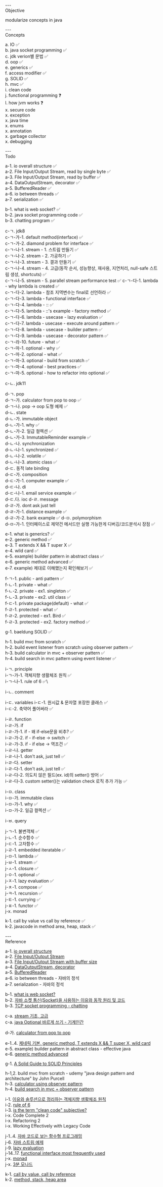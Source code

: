 ---\
Objective

modularize concepts in java



---\
Concepts


a. IO :white_check_mark:\
b. java socket programming :white_check_mark:\
c. jdk verion별 문법 :white_check_mark:\
d. oop :white_check_mark:\
e. generics :white_check_mark:\
f. access modifier :white_check_mark:\
g. SOLID :white_check_mark:\
h. mvc :white_check_mark:\
i. clean code\
j. functional programming :question:\
l. how jvm works :question:\
x. secure code\
x. exception\
x. java time\
x. enums\
x. annotation\
x. garbage collector\
x. debugging




---\
Todo


a-1. io overall structure :white_check_mark:\
a-2. File Input/Output Stream, read by single byte :white_check_mark:\
a-3. File Input/Output Stream, read by buffer :white_check_mark:\
a-4. DataOutputStream, decorator :white_check_mark:\
a-5. BufferedReader :white_check_mark:\
a-6. io between threads :white_check_mark:\
a-7. serialization :white_check_mark:


b-1. what is web socket? :white_check_mark:\
b-2. java socket programming code :white_check_mark:\
b-3. chatting program :white_check_mark:

c-ㄱ. jdk8\
c-ㄱ-가-1. default method(interface) :white_check_mark:\
c-ㄱ-가-2. diamond problem for interface :white_check_mark:\
c-ㄱ-나-1. stream - 1. 스트림 만들기 :white_check_mark:\
c-ㄱ-나-2. stream - 2. 가공하기 :white_check_mark:\
c-ㄱ-나-3. stream - 3. 결과 만들기 :white_check_mark:\
c-ㄱ-나-4. stream - 4. 고급(동작 순서, 성능향상, 재사용, 지연처리, null-safe 스트림 생성, shortcuts) :white_check_mark:\
c-ㄱ-나-5. stream - 5. parallel stream performance test :white_check_mark:
c-ㄱ-다-1. lambda - why lambda is created :white_check_mark:\
c-ㄱ-다-2. lambda - 참조 지역변수는 final로 선언하라 :white_check_mark:\
c-ㄱ-다-3. lambda - functional interface :white_check_mark:\
c-ㄱ-다-4. lambda - :: :white_check_mark:\
c-ㄱ-다-5. lambda - ::'s example - factory method :white_check_mark:\
c-ㄱ-다-6. lambda - usecase - lazy evaluation  :white_check_mark:\
c-ㄱ-다-7. lambda - usecase - execute around pattern :white_check_mark:\
c-ㄱ-다-8. lambda - usecase - builder pattern :white_check_mark:\
c-ㄱ-다-9. lambda - usecase - decorator pattern :white_check_mark:\
c-ㄱ-라-10. future - what :white_check_mark:\
c-ㄱ-마-1. optional - why :white_check_mark:\
c-ㄱ-마-2. optional - what :white_check_mark:\
c-ㄱ-마-3. optional - build from scratch :white_check_mark:\
c-ㄱ-마-4. optional - best practices :white_check_mark:\
c-ㄱ-마-5. optional - how to refactor into optional :white_check_mark:

c-ㄴ. jdk11


d-ㄱ. pop\
d-ㄱ-가. calculator from pop to oop :white_check_mark:\
d-ㄱ-나. pop -> oop 도형 예제 :white_check_mark:\
d-ㄴ. state\
d-ㄴ-가. immutable object\
d-ㄴ-가-1. why :white_check_mark:\
d-ㄴ-가-2. 일급 컬렉션 :white_check_mark:\
d-ㄴ-가-3. ImmutableReminder example :white_check_mark:\
d-ㄴ-나. synchronization\
d-ㄴ-나-1. synchronized :white_check_mark:\
d-ㄴ-나-2. volatile :white_check_mark:\
d-ㄴ-나-3. atomic class :white_check_mark:\
d-ㄷ. 동적 late binding\
d-ㄷ-가. composition\
d-ㄷ-가-1. computer example :white_check_mark:\
d-ㄷ-나. di\
d-ㄷ-나-1. email service example :white_check_mark:\
d-ㄷ.다. ioc
d-ㄹ. message\
d-ㄹ-가. dont ask just tell\
d-ㄹ-가-1. distance example :white_check_mark:\
d-ㄹ-가-2. bank example :white_check_mark:
d-ㅁ. polymorphism\
d-ㅁ-가-1. 인터페이스로 제약건 메서드만 실행 가능한게 디버깅/코드분석시 장점 :white_check_mark:


e-1. what is generics? :white_check_mark:\
e-2. generic method :white_check_mark:\
e-3. T extends X && T super X :white_check_mark:\
e-4. wild card :white_check_mark:\
e-5. example) builder pattern in abstract class :white_check_mark:\
e-6. generic method advanced :white_check_mark:\
e-7. example) 제대로 이해했는지 확인해보기 :white_check_mark:


f-ㄱ-1. public - anti pattern :white_check_mark:\
f-ㄴ-1. private - what :white_check_mark:\
f-ㄴ-2. private - ex1. singleton :white_check_mark:\
f-ㄴ-3. private - ex2. util class :white_check_mark:\
f-ㄷ-1. private package(default) - what :white_check_mark:\
f-ㄹ-1. protected - what :white_check_mark:\
f-ㄹ-2. protected - ex1. Bird :white_check_mark:\
f-ㄹ-3. protected - ex2. factory method :white_check_mark:

g-1. baeldung SOLID :white_check_mark:


h-1. build mvc from scratch :white_check_mark:\
h-2. build event listener from scratch using observer pattern :white_check_mark:\
h-3. build calculator in mvc + observer pattern :white_check_mark:\
h-4. build search in mvc pattern using event listener :white_check_mark:


i-ㄱ. principle\
i-ㄱ-가-1. 객체지향 생활체조 원칙 :white_check_mark:\
i-ㄱ-나-1. rule of 6 :white_check_mark:\

i-ㄴ. comment

i-ㄷ. variables
i-ㄷ-1. 원시값 & 문자열 포장한 클래스 :white_check_mark:\
i-ㄷ-2. 축약어 풀어써라 :white_check_mark:

i-ㄹ. function\
i-ㄹ-가. if\
i-ㄹ-가-1. if - 왜 if-else문을 비추? :white_check_mark:\
i-ㄹ-가-2. if - if-else -> switch :white_check_mark:\
i-ㄹ-가-3. if - if else -> 역조건 :white_check_mark:\
i-ㄹ-나. getter\
i-ㄹ-나-1. don't ask, just tell :white_check_mark:\
i-ㄹ-다. setter\
i-ㄹ-다-1. don't ask, just tell :white_check_mark:\
i-ㄹ-다-2. 의도치 않은 필드(ex. id)의 setter() 방어 :white_check_mark:\
i-ㄹ-다-3. custom setter()는 validation check 로직 추가 가능 :white_check_mark:


i-ㅁ. class\
i-ㅁ-가. immutable class\
i-ㅁ-가-1. why :white_check_mark:\
i-ㅁ-가-2. 일급 컬렉션 :white_check_mark:

i-ㅂ. query


j-ㄱ-1. 불변객체 :white_check_mark:\
j-ㄴ-1. 순수함수 :white_check_mark:\
j-ㄷ-1. 고차함수 :white_check_mark:\
j-ㄹ-1. embedded iteratable :white_check_mark:\
j-ㅁ-1. lambda :white_check_mark:\
j-ㅂ-1. stream :white_check_mark:\
j-ㅅ-1. closure :white_check_mark:\
j-ㅇ-1. optional :white_check_mark:\
j-ㅈ-1. lazy evaluation :white_check_mark:\
j-ㅊ-1. compose :white_check_mark:\
j-ㅋ-1. recursion :white_check_mark:\
j-ㅌ-1. currying :white_check_mark:\
j-ㅍ-1. functor :white_check_mark:\
j-x. monad


k-1. call by value vs call by reference :white_check_mark:\
k-2. javacode in method area, heap, stack :white_check_mark:



---\
Reference


a-1. [io overall structure](https://www.youtube.com/watch?v=FqqzbRPSAks&list=PLz4XWo74AOafFAkhYJK3SDBIrXjsaIu66&index=15) \
a-2. [File Input/Output Stream](https://www.youtube.com/watch?v=fpOGpBywvR4&list=PLz4XWo74AOafFAkhYJK3SDBIrXjsaIu66&index=16) \
a-3. [File Input/Output Stream with buffer size](https://www.youtube.com/watch?v=4DtJ1QcZZkI&list=PLz4XWo74AOafFAkhYJK3SDBIrXjsaIu66&index=17) \
a-4. [DataOutputStream, decorator](https://www.youtube.com/watch?v=ewZhpmriRN8&list=PLz4XWo74AOafFAkhYJK3SDBIrXjsaIu66&index=19) \
a-5. [BufferedReader](https://www.youtube.com/watch?v=vaOjTx5pPhY&list=PLz4XWo74AOafFAkhYJK3SDBIrXjsaIu66&index=20) \
a-6. io between threads - 자바의 정석 \
a-7. serialization - 자바의 정석


b-1. [what is web socket?](https://www.youtube.com/watch?v=yXPCg5eupGM) \
b-2. [자바 소켓 통신(Socket)을 사용하는 이유와 동작 원리 및 코드](https://wildeveloperetrain.tistory.com/122) \
b-3. [TCP socket programming - chatting](https://lktprogrammer.tistory.com/64?category=672211)

c-a. [stream 기초, 고급](https://futurecreator.github.io/2018/08/26/java-8-streams-advanced/) \
c-a. [java Optional 바르게 쓰기 - 기계인간](https://homoefficio.github.io/2019/10/03/Java-Optional-%EB%B0%94%EB%A5%B4%EA%B2%8C-%EC%93%B0%EA%B8%B0/)

d-가. [calculator from pop to oop](https://github.com/serverwizard/oop-practice)



e-1..4. [제네릭 기본, generic method, T extends X && T super X, wild card](https://www.youtube.com/watch?v=Vv0PGUxOzq0) \
e-5. example) builder pattern in abstract class - effective java\
e-6. [generic method advanced](https://devlog-wjdrbs96.tistory.com/201)

g-1. [A Solid Guide to SOLID Principles](https://www.baeldung.com/solid-principles)


h-1,2. build mvc from scratch - udemy "java design pattern and architecture" by John Purcell\
h-3. [calculator using observer pattern](https://dev4-me.tistory.com/entry/MVC-%ED%8C%A8%ED%84%B4%EC%9D%84-%EC%82%AC%EC%9A%A9%ED%95%98%EC%97%AC-Java-SWING%EC%9C%BC%EB%A1%9C-%EA%B3%84%EC%82%B0%EA%B8%B0-%ED%94%84%EB%A1%9C%EA%B7%B8%EB%9E%A8-%EB%A7%8C%EB%93%A4%EA%B8%B0) \
h-4. [build search in mvc + observer pattern](https://link-intersystems.com/blog/2013/07/20/the-mvc-pattern-implemented-with-java-swing/)



i-1. [이유와 솔루션으로 정리하는 객체지향 생활체조 원칙](https://hudi.blog/thoughtworks-anthology-object-calisthenics/) \
i-2. [rule of 6](https://davidamos.dev/the-rule-of-six/) \
i-3. [is the term "clean code" subjective?](https://www.youtube.com/watch?v=ou6x2qcLOLI) \
i-x. Code Complete 2 \
i-x. Refactoring 2 \
i-x. Working Effectively with Legacy Code

j-1..4. [자바 코드로 보는 함수형 프로그래밍](https://warpgate3.tistory.com/entry/%EC%9E%90%EB%B0%94%EC%BD%94%EB%93%9C%EB%A1%9C-%EB%B3%B4%EB%8A%94-%ED%95%A8%EC%88%98%ED%98%95-%ED%94%84%EB%A1%9C%EA%B7%B8%EB%9E%98%EB%B0%8D-Functional-Programming-in-Java) \
j-6. [자바 스트림 예제](https://madplay.github.io/post/java-streams-examples) \
j-9. [lazy evaluation](https://sthwin.tistory.com/21#:~:text=%EC%9E%90%EB%B0%94%EC%97%90%EC%84%9C%20%EC%9D%BC%EA%B8%89%ED%95%A8%EC%88%98%EC%97%90%20%EA%B0%80%EC%9E%A5%20%EA%B0%80%EA%B9%8C%EC%9A%B4%20%EA%B2%83%EC%9D%B4%20%EB%9E%8C%EB%8B%A4%ED%91%9C%ED%98%84%20%28Lambda,expressions%29%EC%9D%B4%EB%8B%A4.Function%2CConsumer%2CPredicate%2CSupplier%EC%99%80%20%EA%B0%99%EC%9D%80%20%ED%95%A8%EC%88%98%ED%98%95%20%EC%9D%B8%ED%84%B0%ED%8E%98%EC%9D%B4%EC%8A%A4%EB%93%A4%EC%9D%B4%20%EC%A4%80%EB%B9%84%EB%90%98%EC%96%B4%20%EC%9E%88%EC%9C%BC%EB%A9%B0java.util.function%ED%8C%A8%ED%82%A4%EC%A7%80%20%EB%82%B4%EC%97%90%20%EC%A1%B4%EC%9E%AC%ED%95%9C%EB%8B%A4.) \
j-14..17. [functional interface most frequently used](https://yhmane.tistory.com/203) \
j-x. [monad](https://www.youtube.com/channel/UCrlZnbV0o2cnUNWdEORTxsw/videos) \
j-x. [3분 모나드](https://overcurried.com/3%EB%B6%84%20%EB%AA%A8%EB%82%98%EB%93%9C/)





k-1. [call by value, call by reference](https://gyoogle.dev/blog/computer-language/Java/Call%20by%20value%20&%20Call%20by%20reference.html) \
k-2. [method, stack, heap area](https://www.youtube.com/watch?v=Vd1C3-wHc4Y&ab_channel=%EC%BD%94%EB%93%9C%EB%9D%BC%EB%96%BC)




